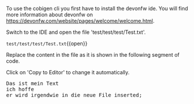 To use the cobigen cli you first have to install the devonfw ide. You will find more information about devonfw on https://devonfw.com/website/pages/welcome/welcome.html.


Switch to the IDE and open the file 'test/test/test/Test.txt'.

`test/test/test/Test.txt`{{open}}


Replace the content in the file as it is shown in the following segment of code.


Click on 'Copy to Editor' to change it automatically.

<pre class="file" data-filename="test/test/test/Test.txt" data-target="insert" data-marker="!#PLACEHOLDER#!">
Das ist mein Text
ich hoffe
er wird irgendwie in die neue File inserted;
</pre>

